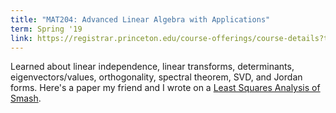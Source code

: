 ```yaml
---
title: "MAT204: Advanced Linear Algebra with Applications"
term: Spring '19
link: https://registrar.princeton.edu/course-offerings/course-details?term=1194&courseid=004153
---
```


Learned about linear independence, linear transforms, determinants, eigenvectors/values, orthogonality, spectral theorem, SVD, and Jordan forms. Here's a paper my friend and I wrote on a <a href="../education/Least_Squares_Analysis_of_Smash.pdf" target="_blank">Least Squares Analysis of Smash</a>. 

